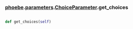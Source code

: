 ### [phoebe](phoebe.md).[parameters](parameters.md).[ChoiceParameter](ChoiceParameter.md).get_choices

```py

def get_choices(self)

```


